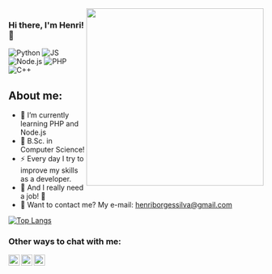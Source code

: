 <img align="right" src="https://raw.githubusercontent.com/MicaelliMedeiros/micaellimedeiros/master/image/computer-illustration.png" width="350"/>

### Hi there, I'm Henri! 👋

![Python](https://img.shields.io/badge/Python-3776AB?style=for-the-badge&logo=python&logoColor=white)
![JS](https://img.shields.io/badge/JavaScript-323330?style=for-the-badge&logo=javascript&logoColor=F7DF1E)
![Node.js](https://img.shields.io/badge/Node.js-43853D?style=for-the-badge&logo=node-dot-js&logoColor=white)
![PHP](https://img.shields.io/badge/PHP-777BB4?style=for-the-badge&logo=php&logoColor=white)
![C++](https://img.shields.io/badge/C%2B%2B-00599C?style=for-the-badge&logo=c%2B%2B&logoColor=white)


## About me:

- 🌱 I’m currently learning PHP and Node.js 
- 👾 B.Sc. in Computer Science!
- ⚡ Every day I try to improve my skills as a developer. 
- 👯 And I really need a job! 🤣
- 📧 Want to contact me? My e-mail: henriborgessilva@gmail.com

[![Top Langs](https://github-readme-stats.vercel.app/api/top-langs/?username=henri1i&layout=compact)](https://github.com/henri1i/github-readme-stats)

### Other ways to chat with me:

[<img align="left" alt="Henri | LinkedIn" width="22px" src="https://cdn.jsdelivr.net/npm/simple-icons@v3/icons/linkedin.svg" />][linkedin]
[<img align="left" alt="Henri | WhatsApp" width="22px" src="https://cdn.jsdelivr.net/npm/simple-icons@v3/icons/whatsapp.svg" />][whatsapp]
[<img align="left" alt="Henri | Instagram" width="22px" src="https://cdn.jsdelivr.net/npm/simple-icons@v3/icons/instagram.svg" />][instagram]

[instagram]: https://instagram.com/henri1i
[linkedin]: https://linkedin.com/in/henriborges
[whatsapp]: https://api.whatsapp.com/send?phone=5551995344321&text=Pode%20salvar%20meu%20contato%20como%20Henri!
